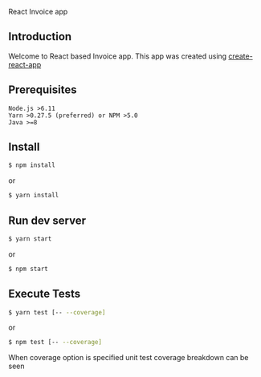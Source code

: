 React Invoice app

## Introduction

Welcome to React based Invoice app. This app was created using [create-react-app](https://github.com/facebookincubator/create-react-app)

## Prerequisites

    Node.js >6.11
    Yarn >0.27.5 (preferred) or NPM >5.0
    Java >=8

## Install

```sh
$ npm install  
```
or
```sh
$ yarn install  
```

## Run dev server

```sh
$ yarn start
```
or
```sh
$ npm start
```
## Execute Tests

```sh
$ yarn test [-- --coverage]
```
or
```sh
$ npm test [-- --coverage]
```

When coverage option is specified unit test coverage breakdown can be seen